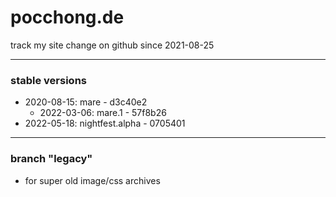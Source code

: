 # pocchong.de

track my site change
on github since 2021-08-25

------------

### stable versions
- 2020-08-15: mare - d3c40e2
  - 2022-03-06: mare.1 - 57f8b26
- 2022-05-18: nightfest.alpha - 0705401

------------

### branch "legacy"
- for super old image/css archives
